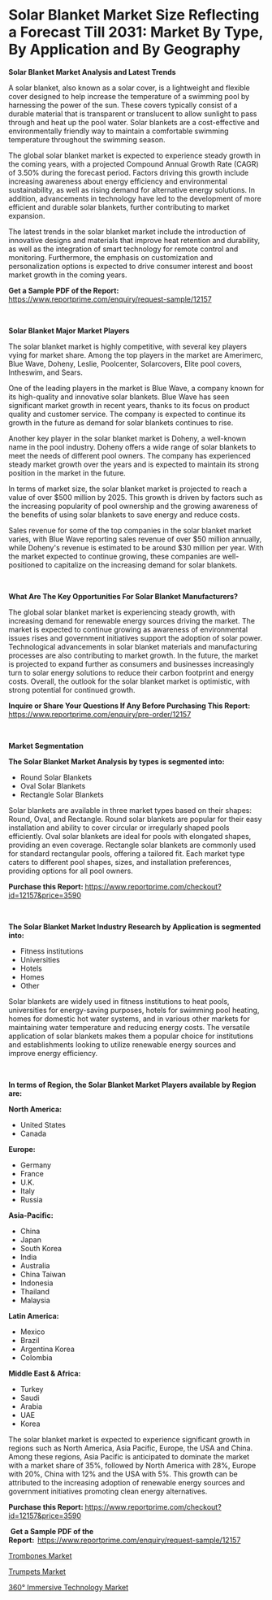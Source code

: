 <p><h1>Solar Blanket Market Size Reflecting a Forecast Till 2031: Market By Type, By Application and By Geography</h1></p><p><strong>Solar Blanket Market Analysis and Latest Trends</strong></p>
<p><p>A solar blanket, also known as a solar cover, is a lightweight and flexible cover designed to help increase the temperature of a swimming pool by harnessing the power of the sun. These covers typically consist of a durable material that is transparent or translucent to allow sunlight to pass through and heat up the pool water. Solar blankets are a cost-effective and environmentally friendly way to maintain a comfortable swimming temperature throughout the swimming season.</p><p>The global solar blanket market is expected to experience steady growth in the coming years, with a projected Compound Annual Growth Rate (CAGR) of 3.50% during the forecast period. Factors driving this growth include increasing awareness about energy efficiency and environmental sustainability, as well as rising demand for alternative energy solutions. In addition, advancements in technology have led to the development of more efficient and durable solar blankets, further contributing to market expansion.</p><p>The latest trends in the solar blanket market include the introduction of innovative designs and materials that improve heat retention and durability, as well as the integration of smart technology for remote control and monitoring. Furthermore, the emphasis on customization and personalization options is expected to drive consumer interest and boost market growth in the coming years.</p></p>
<p><strong>Get a Sample PDF of the Report:&nbsp;</strong> <a href="https://www.reportprime.com/enquiry/request-sample/12157">https://www.reportprime.com/enquiry/request-sample/12157</a></p>
<p>&nbsp;</p>
<p><strong>Solar Blanket Major Market Players</strong></p>
<p><p>The solar blanket market is highly competitive, with several key players vying for market share. Among the top players in the market are Amerimerc, Blue Wave, Doheny, Leslie, Poolcenter, Solarcovers, Elite pool covers, Intheswim, and Sears.</p><p>One of the leading players in the market is Blue Wave, a company known for its high-quality and innovative solar blankets. Blue Wave has seen significant market growth in recent years, thanks to its focus on product quality and customer service. The company is expected to continue its growth in the future as demand for solar blankets continues to rise.</p><p>Another key player in the solar blanket market is Doheny, a well-known name in the pool industry. Doheny offers a wide range of solar blankets to meet the needs of different pool owners. The company has experienced steady market growth over the years and is expected to maintain its strong position in the market in the future.</p><p>In terms of market size, the solar blanket market is projected to reach a value of over $500 million by 2025. This growth is driven by factors such as the increasing popularity of pool ownership and the growing awareness of the benefits of using solar blankets to save energy and reduce costs.</p><p>Sales revenue for some of the top companies in the solar blanket market varies, with Blue Wave reporting sales revenue of over $50 million annually, while Doheny's revenue is estimated to be around $30 million per year. With the market expected to continue growing, these companies are well-positioned to capitalize on the increasing demand for solar blankets.</p></p>
<p>&nbsp;</p>
<p><strong>What Are The Key Opportunities For Solar Blanket Manufacturers?</strong></p>
<p><p>The global solar blanket market is experiencing steady growth, with increasing demand for renewable energy sources driving the market. The market is expected to continue growing as awareness of environmental issues rises and government initiatives support the adoption of solar power. Technological advancements in solar blanket materials and manufacturing processes are also contributing to market growth. In the future, the market is projected to expand further as consumers and businesses increasingly turn to solar energy solutions to reduce their carbon footprint and energy costs. Overall, the outlook for the solar blanket market is optimistic, with strong potential for continued growth.</p></p>
<p><strong>Inquire or Share Your Questions If Any Before Purchasing This Report:</strong> <a href="https://www.reportprime.com/enquiry/pre-order/12157">https://www.reportprime.com/enquiry/pre-order/12157</a></p>
<p>&nbsp;</p>
<p><strong>Market Segmentation</strong></p>
<p><strong>The Solar Blanket Market Analysis by types is segmented into:</strong></p>
<p><ul><li>Round Solar Blankets</li><li>Oval Solar Blankets</li><li>Rectangle Solar Blankets</li></ul></p>
<p><p>Solar blankets are available in three market types based on their shapes: Round, Oval, and Rectangle. Round solar blankets are popular for their easy installation and ability to cover circular or irregularly shaped pools efficiently. Oval solar blankets are ideal for pools with elongated shapes, providing an even coverage. Rectangle solar blankets are commonly used for standard rectangular pools, offering a tailored fit. Each market type caters to different pool shapes, sizes, and installation preferences, providing options for all pool owners.</p></p>
<p><strong>Purchase this Report:&nbsp;</strong><a href="https://www.reportprime.com/checkout?id=12157&price=3590">https://www.reportprime.com/checkout?id=12157&price=3590</a></p>
<p>&nbsp;</p>
<p><strong>The Solar Blanket Market Industry Research by Application is segmented into:</strong></p>
<p><ul><li>Fitness institutions</li><li>Universities</li><li>Hotels</li><li>Homes</li><li>Other</li></ul></p>
<p><p>Solar blankets are widely used in fitness institutions to heat pools, universities for energy-saving purposes, hotels for swimming pool heating, homes for domestic hot water systems, and in various other markets for maintaining water temperature and reducing energy costs. The versatile application of solar blankets makes them a popular choice for institutions and establishments looking to utilize renewable energy sources and improve energy efficiency.</p></p>
<p>&nbsp;</p>
<p><strong>In terms of Region, the Solar Blanket Market Players available by Region are:</strong></p>
<p>
    <p> <strong> North America: </strong>
        <ul>
            <li>United States</li>
            <li>Canada</li>
        </ul>
        </p> 
    <p> <strong> Europe: </strong>
        <ul>
            <li>Germany</li>
            <li>France</li>
            <li>U.K.</li>
            <li>Italy</li>
            <li>Russia</li>
        </ul>
        </p> 
    <p> <strong> Asia-Pacific: </strong>
        <ul>
            <li>China</li>
            <li>Japan</li>
            <li>South Korea</li>
            <li>India</li>
            <li>Australia</li>
            <li>China Taiwan</li>
            <li>Indonesia</li>
            <li>Thailand</li>
            <li>Malaysia</li>
        </ul>
        </p> 
    <p> <strong> Latin America: </strong>
        <ul>
            <li>Mexico</li>
            <li>Brazil</li>
            <li>Argentina Korea</li>
            <li>Colombia</li>
        </ul>
        </p> 
    <p> <strong> Middle East & Africa: </strong>
        <ul>
            <li>Turkey</li>
            <li>Saudi</li>
            <li>Arabia</li>
            <li>UAE</li>
            <li>Korea</li>
        </ul>
    </p>
    </p>
<p><p>The solar blanket market is expected to experience significant growth in regions such as North America, Asia Pacific, Europe, the USA and China. Among these regions, Asia Pacific is anticipated to dominate the market with a market share of 35%, followed by North America with 28%, Europe with 20%, China with 12% and the USA with 5%. This growth can be attributed to the increasing adoption of renewable energy sources and government initiatives promoting clean energy alternatives.</p></p>
<p><strong>Purchase this Report: </strong><a href="https://www.reportprime.com/checkout?id=12157&price=3590">https://www.reportprime.com/checkout?id=12157&price=3590</a></p>
<p>&nbsp;<strong>Get a Sample PDF of the Report:&nbsp;&nbsp;</strong><a href="https://www.reportprime.com/enquiry/request-sample/12157">https://www.reportprime.com/enquiry/request-sample/12157</a></p>
<p><strong></strong></p>
<p><p><a href="https://github.com/pgtimber/Market-Research-Report-List-1/blob/main/trombones-market.md">Trombones Market</a></p><p><a href="https://github.com/arionmp/Market-Research-Report-List-2/blob/main/trumpets-market.md">Trumpets Market</a></p><p><a href="https://unruly-ladybug-44b.notion.site/360-Immersive-Technology-Market-A-Comprehensive-Report-of-its-Market-Share-Growth-Trends-2024--f7e28414e51249b7847e7d6e5cce3beb">360° Immersive Technology Market</a></p></p>